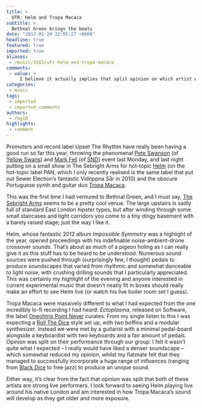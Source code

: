 ```yaml
---
title: >
  UTR: Helm and Tropa Macaca
subtitle: >
  Bethnal Green brings the beats
date: "2013-01-24 22:05:27 +0000"
headline: true
featured: true
imported: true
aliases:
 - /music/3163/utr-helm-and-tropa-macaca
comments:
 - value: >
     I believe it actually implies that split opinion on which artist was better = two strong live performers.,Split opinion = strong live performance?
categories:
 - music
tags:
 - imported
 - imported_comments
authors:
 - rbg10
highlights:
 - comment
---
```


Promoters and record label Upset The Rhythm have really been having a good run so far this year, throwing the phenomenal [Pete Swanson](http://typerecords.com/artists/pete-swanson) (of [Yellow Swans](http://www.youtube.com/watch?v=1RrModDAsO8)) and [Mark Fell](http://www.markfell.com/wiki/) (of [SND](http://www.youtube.com/watch?v=ddq7PzDSqHY)) event last Monday, and last night putting on a small show in The Sebright Arms for hot-topic [Helm](http://soundcloud.com/pan_recs/helm-impossible-symmetry) (on the hot-topic label PAN, which I only recently realised is the same label that put out Sewer Election’s fantastic Vidöppna Sår in 2010) and the obscure Portuguese synth and guitar duo [Tropa Macaca](http://tropamacaca.com/).

This was the first time I had ventured to Bethnal Green, and I must say, [The Sebright Arms](http://www.sebrightarms.co.uk/) seems to be a pretty cool venue. The large upstairs is sadly full of standard East London hipster types, but after winding through some small staircases and tight corridors you come to a tiny dingy basement with a barely raised stage; just the way I like it.

Helm, whose fantastic 2012 album _Impossible Symmetry_ was a highlight of the year, opened proceedings with his indefinable noise-ambient-drone crossover sounds. That’s about as much of a pigeon holing as I can really give it as this stuff has to be heard to be understood. Numerous sound sources were pushed through (surprisingly few, I thought) pedals to produce soundscapes that varied from rhythmic and somewhat danceable to light noise, with crushing drilling sounds that I particularly appreciated. This was certainly my highlight of the evening and anyone interested in current experimental music that doesn’t neatly fit in boxes should really make an effort to see Helm live (or watch his live boiler room set I guess).

Tropa Macaca were massively different to what I had expected from the one incredibly lo-fi recording I had heard: _Ectoplasma_, released on Software, the label [Oneohtrix Point Never](http://www.pointnever.com/) curates. From my single listen to this I was expecting a [Roll The Dice](http://soundcloud.com/roll-the-dice) style set up, with two boffins and a modular synthesizer. Instead we were met by a guitarist with a minimal pedal-board alongside a keyboardist with two keyboards and a fair amount of pedals. Opinion was split on their performance through our group: I felt it wasn’t quite what I expected – I really would have liked a denser soundscape – which somewhat reduced my opinion, whilst my flatmate felt that they managed to successfully incorporate a huge range of influences (ranging from [Black Dice](http://blackdice.net/) to free jazz) to produce an unique sound.

Either way, it’s clear from the fact that opinion was split that both of these artists are strong live performers. I look forward to seeing Helm playing live around his native London and am interested in how Tropa Macaca’s sound will develop as they get older and more exposure.
